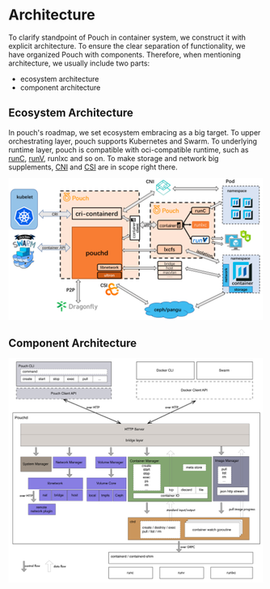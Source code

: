 # Architecture

To clarify standpoint of Pouch in container system, we construct it with explicit architecture. To ensure the clear separation of functionality, we have organized Pouch with components. Therefore, when mentioning architecture, we usually include two parts:

* ecosystem architecture
* component architecture

## Ecosystem Architecture

In pouch's roadmap, we set ecosystem embracing as a big target. To upper orchestrating layer, pouch supports Kubernetes and Swarm. To underlying runtime layer, pouch is compatible with oci-compatible runtime, such as [runC](https://github.com/opencontainers/runc), [runV](https://github.com/hyperhq/runv), runlxc and so on. To make storage and network big supplements, [CNI](https://github.com/containernetworking/cni) and [CSI](https://github.com/container-storage-interface) are in scope right there.

![Ecosystem Architecture](static_files/pouch_ecosystem_architecture.png)

## Component Architecture

![Component Architecture](static_files/pouch-inside.png)
